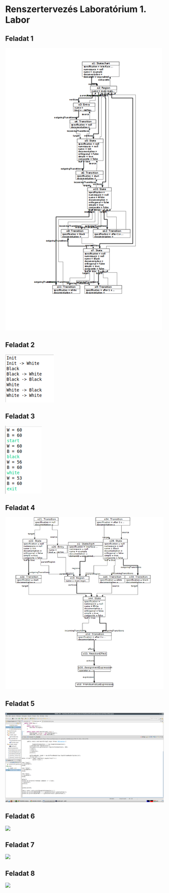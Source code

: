 # Renszertervezés Laboratórium 1. Labor

## Feladat 1

![](f1.png)

## Feladat 2

![](f2.png)

## Feladat 3

![](f3.png)

## Feladat 4

![](f4.png)

## Feladat 5

![](f5.png)

## Feladat 6

![](f6.png)

## Feladat 7

![](f7.png)

## Feladat 8

![](f8.png)

 
